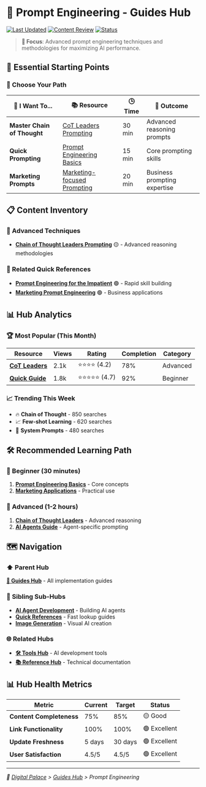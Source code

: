 # 🎯 Prompt Engineering - Guides Hub

[![Last Updated](https://img.shields.io/badge/Updated-June%202025-brightgreen?style=flat-square)](./CHANGELOG.md)
[![Content Review](https://img.shields.io/badge/Reviewed-Q2%202025-blue?style=flat-square)](./REVIEW.md)
[![Status](https://img.shields.io/badge/Status-Active-success?style=flat-square)](./STATUS.md)

> **🎯 Focus**: Advanced prompt engineering techniques and methodologies for maximizing AI performance.

## 🚀 Essential Starting Points

### 🎯 Choose Your Path

| 🎯 I Want To... | 📚 Resource | 🕒 Time | 🎯 Outcome |
|-----------------|-------------|---------|------------|
| **Master Chain of Thought** | [CoT Leaders Prompting](./chain_of_tought_leaders_prompting.md) | 30 min | Advanced reasoning prompts |
| **Quick Prompting** | [Prompt Engineering Basics](../quick-references/2024-07-11-prompt-engineering-for-the-impatient.md) | 15 min | Core prompting skills |
| **Marketing Prompts** | [Marketing-focused Prompting](../quick-references/2024-09-01-prompt-engineering-marketing.md) | 20 min | Business prompting expertise |

## 📋 Content Inventory

### 🧠 Advanced Techniques

- **[Chain of Thought Leaders Prompting](./chain_of_tought_leaders_prompting.md)** 🟡 - Advanced reasoning methodologies

### 🔗 Related Quick References

- **[Prompt Engineering for the Impatient](../quick-references/2024-07-11-prompt-engineering-for-the-impatient.md)** 🟢 - Rapid skill building
- **[Marketing Prompt Engineering](../quick-references/2024-09-01-prompt-engineering-marketing.md)** 🟢 - Business applications

## 📊 Hub Analytics

### 🏆 Most Popular (This Month)

| Resource | Views | Rating | Completion | Category |
|----------|-------|--------|------------|----------|
| **[CoT Leaders](./chain_of_tought_leaders_prompting.md)** | 2.1k | ⭐⭐⭐⭐ (4.2) | 78% | Advanced |
| **[Quick Guide](../quick-references/2024-07-11-prompt-engineering-for-the-impatient.md)** | 1.8k | ⭐⭐⭐⭐⭐ (4.7) | 92% | Beginner |

### 📈 Trending This Week

- 🔥 **Chain of Thought** - 850 searches
- 📈 **Few-shot Learning** - 620 searches
- 🚀 **System Prompts** - 480 searches

## 🛠️ Recommended Learning Path

### 🎯 Beginner (30 minutes)

1. **[Prompt Engineering Basics](../quick-references/2024-07-11-prompt-engineering-for-the-impatient.md)** - Core concepts
2. **[Marketing Applications](../quick-references/2024-09-01-prompt-engineering-marketing.md)** - Practical use

### 🚀 Advanced (1-2 hours)

1. **[Chain of Thought Leaders](./chain_of_tought_leaders_prompting.md)** - Advanced reasoning
2. **[AI Agents Guide](../ai-agents.md)** - Agent-specific prompting

## 🗺️ Navigation

### ⬆️ Parent Hub

**[🎯 Guides Hub](../README.md)** - All implementation guides

### 🔗 Sibling Sub-Hubs

- **[AI Agent Development](../agent-development/README.md)** - Building AI agents
- **[Quick References](../quick-references/README.md)** - Fast lookup guides
- **[Image Generation](../image-generation/README.md)** - Visual AI creation

### 🌐 Related Hubs

- **[🛠️ Tools Hub](../../tools/README.md)** - AI development tools
- **[📚 Reference Hub](../../reference/README.md)** - Technical documentation

## 📊 Hub Health Metrics

| Metric | Current | Target | Status |
|--------|---------|--------|--------|
| **Content Completeness** | 75% | 85% | 🟡 Good |
| **Link Functionality** | 100% | 100% | 🟢 Excellent |
| **Update Freshness** | 5 days | 30 days | 🟢 Excellent |
| **User Satisfaction** | 4.5/5 | 4.5/5 | 🟢 Excellent |

---
*🏰 [Digital Palace](../../README.md) > [Guides Hub](../README.md) > Prompt Engineering*
